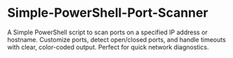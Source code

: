 # Simple-PowerShell-Port-Scanner
A Simple PowerShell script to scan ports on a specified IP address or hostname. Customize ports, detect open/closed ports, and handle timeouts with clear, color-coded output. Perfect for quick network diagnostics.
